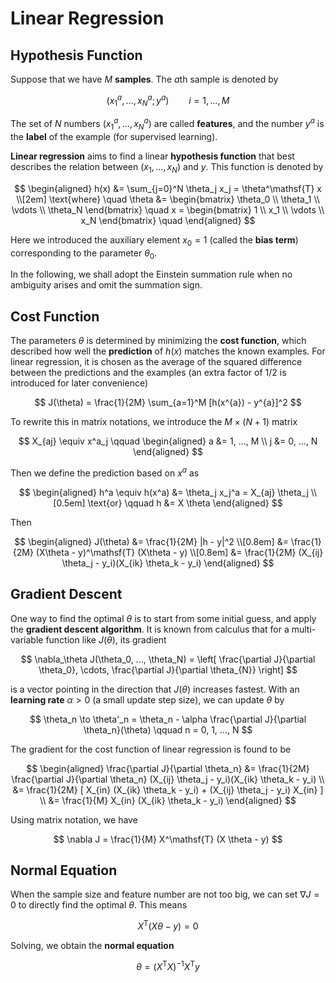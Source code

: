 # Linear Regression

## Hypothesis Function

Suppose that we have $M$ **samples**. The $a$th sample is denoted by

$$
(x_1^a, ..., x_N^a; \, y^a) \qquad i = 1,...,M
$$

The set of $N$ numbers $(x_1^a, ..., x_N^a)$ are called **features**, and the number $y^a$ is the **label** of the example (for supervised learning). 

**Linear regression** aims to find a linear **hypothesis function** that best describes the relation between $(x_1, ..., x_N)$ and $y$. This function is denoted by

$$
\begin{aligned}
    h(x) &= \sum_{j=0}^N \theta_j x_j = \theta^\mathsf{T} x 
    \\[2em] \text{where} \quad
    \theta &= \begin{bmatrix}
        \theta_0 \\ \theta_1 \\ \vdots \\ \theta_N
    \end{bmatrix} \quad
    x = \begin{bmatrix}
        1 \\ x_1 \\ \vdots \\ x_N
    \end{bmatrix} \quad
\end{aligned}
$$

Here we introduced the auxiliary element $x_0 = 1$ (called the **bias term**) corresponding to the parameter $\theta_0$. 

In the following, we shall adopt the Einstein summation rule when no ambiguity arises and omit the summation sign.

## Cost Function

The parameters $\theta$ is determined by minimizing the **cost function**, which described how well the **prediction** of $h(x)$ matches the known examples. For linear regression, it is chosen as the average of the squared difference between the predictions and the examples (an extra factor of 1/2 is introduced for later convenience)

$$
J(\theta) 
= \frac{1}{2M} \sum_{a=1}^M [h(x^{a}) - y^{a}]^2
$$

To rewrite this in matrix notations, we introduce the $M \times (N+1)$ matrix

$$
X_{aj} \equiv x^a_j \qquad
\begin{aligned}
    a &= 1, ..., M \\
    j &= 0, ..., N
\end{aligned}
$$

Then we define the prediction based on $x^a$ as

$$
\begin{aligned}
    h^a \equiv h(x^a) &= \theta_j x_j^a = X_{aj} \theta_j
    \\[0.5em]
    \text{or} \qquad h &= X \theta
\end{aligned}
$$

Then

$$
\begin{aligned}
    J(\theta) 
    &= \frac{1}{2M} |h - y|^2
    \\[0.8em]
    &= \frac{1}{2M} (X\theta - y)^\mathsf{T} (X\theta - y)
    \\[0.8em]
    &= \frac{1}{2M} (X_{ij} \theta_j - y_i)(X_{ik} \theta_k - y_i)
\end{aligned}
$$

## Gradient Descent

One way to find the optimal $\theta$ is to start from some initial guess, and apply the **gradient descent algorithm**. It is known from calculus that for a multi-variable function like $J(\theta)$, its gradient 

$$
\nabla_\theta J(\theta_0, ..., \theta_N) = \left[
    \frac{\partial J}{\partial \theta_0}, 
    \cdots, 
    \frac{\partial J}{\partial \theta_{N}}
\right]
$$

is a vector pointing in the direction that $J(\theta)$ increases fastest. With an **learning rate** $\alpha > 0$ (a small update step size), we can update $\theta$ by

$$
\theta_n \to \theta'_n 
= \theta_n - \alpha \frac{\partial J}{\partial \theta_n}(\theta) 
\qquad n = 0, 1, ..., N
$$

The gradient for the cost function of linear regression is found to be

$$
\begin{aligned}
    \frac{\partial J}{\partial \theta_n}
    &= \frac{1}{2M} \frac{\partial J}{\partial \theta_n}
    (X_{ij} \theta_j - y_i)(X_{ik} \theta_k - y_i)
    \\
    &= \frac{1}{2M} [
        X_{in} (X_{ik} \theta_k - y_i)
        + (X_{ij} \theta_j - y_i) X_{in}
    ]
    \\
    &= \frac{1}{M} X_{in} (X_{ik} \theta_k - y_i)
\end{aligned}
$$

Using matrix notation, we have

$$
\nabla J = \frac{1}{M} X^\mathsf{T} (X \theta - y)
$$

## Normal Equation

When the sample size and feature number are not too big, we can set $\nabla J = 0$ to directly find the optimal $\theta$. This means

$$
X^\mathsf{T} (X \theta - y) = 0
$$

Solving, we obtain the **normal equation**

$$
\theta = (X^\mathsf{T} X)^{-1} X^\mathsf{T} y
$$
